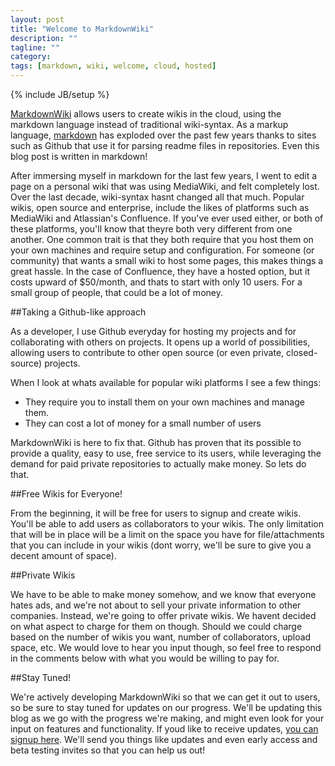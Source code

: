 ```yaml
---
layout: post
title: "Welcome to MarkdownWiki"
description: ""
tagline: ""
category: 
tags: [markdown, wiki, welcome, cloud, hosted]
---
```

{% include JB/setup %}

[MarkdownWiki](http://markdownwiki.com) allows users to create wikis in the cloud, using the markdown language instead of traditional wiki-syntax. As a markup language, [markdown](http://daringfireball.net/projects/markdown/) has exploded over the past few years thanks to sites such as Github that use it for parsing readme files in repositories. Even this blog post is written in markdown!

After immersing myself in markdown for the last few years, I went to edit a page on a personal wiki that was using MediaWiki, and felt completely lost. Over the last decade, wiki-syntax hasnt changed all that much. Popular wikis, open source and enterprise, include the likes of platforms such as MediaWiki and Atlassian's Confluence. If you've ever used either, or both of these platforms, you'll know that theyre both very different from one another. One common trait is that they both require that you host them on your own machines and require setup and configuration. For someone (or community) that wants a small wiki to host some pages, this makes things a great hassle. In the case of Confluence, they have a hosted option, but it costs upward of $50/month, and thats to start with only 10 users. For a small group of people, that could be a lot of money. 

##Taking a Github-like approach

As a developer, I use Github everyday for hosting my projects and for collaborating with others on projects. It opens up a world of possibilities, allowing users to contribute to other open source (or even private, closed-source) projects. 

When I look at whats available for popular wiki platforms I see a few things:

- They require you to install them on your own machines and manage them.
- They can cost a lot of money for a small number of users

MarkdownWiki is here to fix that. Github has proven that its possible to provide a quality, easy to use, free service to its users, while leveraging the demand for paid private repositories to actually make money. So lets do that.

##Free Wikis for Everyone!

From the beginning, it will be free for users to signup and create wikis. You'll be able to add users as collaborators to your wikis. The only limitation that will be in place will be a limit on the space you have for file/attachments that you can include in your wikis (dont worry, we'll be sure to give you a decent amount of space). 

##Private Wikis

We have to be able to make money somehow, and we know that everyone hates ads, and we're not about to sell your private information to other companies. Instead, we're going to offer private wikis. We havent decided on what aspect to charge for them on though. Should we could charge based on the number of wikis you want, number of collaborators, upload space, etc. We would love to hear you input though, so feel free to respond in the comments below with what you would be willing to pay for.

##Stay Tuned!

We're actively developing MarkdownWiki so that we can get it out to users, so be sure to stay tuned for updates on our progress. We'll be updating this blog as we go with the progress we're making, and might even look for your input on features and functionality. If youd like to receive updates, [you can signup here](http://eepurl.com/kFHuL). We'll send you things like updates and even early access and beta testing invites so that you can help us out!
